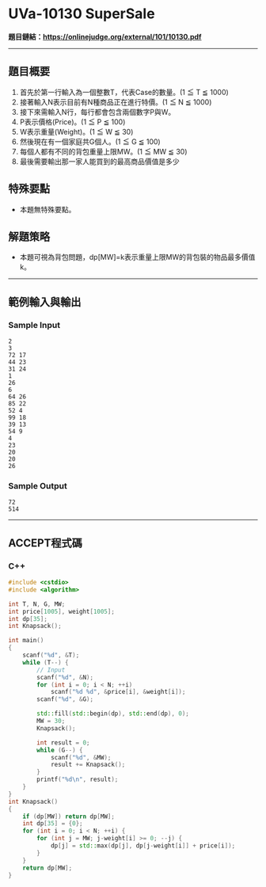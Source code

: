 # UVa-10130 SuperSale #

**題目鏈結：https://onlinejudge.org/external/101/10130.pdf**

---

## 題目概要 ##
1. 首先於第一行輸入為一個整數T，代表Case的數量。(1 ≦ T ≦ 1000)
2. 接著輸入N表示目前有N種商品正在進行特價。(1 ≦ N ≦ 1000)
3. 接下來需輸入N行，每行都會包含兩個數字P與W。
4. P表示價格(Price)。(1 ≦ P ≦ 100)
5. W表示重量(Weight)。(1 ≦ W ≦ 30)
6. 然後現在有一個家庭共G個人。(1 ≦ G ≦ 100)
7. 每個人都有不同的背包重量上限MW。(1 ≦ MW ≦ 30)
8. 最後需要輸出那一家人能買到的最高商品價值是多少

## 特殊要點 ##
* 本題無特殊要點。

## 解題策略 ##
* 本題可視為背包問題，dp[MW]=k表示重量上限MW的背包裝的物品最多價值k。

---

## 範例輸入與輸出 ##
### Sample Input ###
```
2
3
72 17
44 23
31 24
1
26
6
64 26
85 22
52 4
99 18
39 13
54 9
4
23
20
20
26
```
### Sample Output ###
```
72
514
```
---

## ACCEPT程式碼 ##

### C++ ###

```c++
#include <cstdio>
#include <algorithm>

int T, N, G, MW;
int price[1005], weight[1005];
int dp[35];
int Knapsack();

int main()
{
    scanf("%d", &T);
    while (T--) {
        // Input
        scanf("%d", &N);
        for (int i = 0; i < N; ++i)
            scanf("%d %d", &price[i], &weight[i]);
        scanf("%d", &G);

        std::fill(std::begin(dp), std::end(dp), 0);
        MW = 30;
        Knapsack();

        int result = 0;
        while (G--) {
            scanf("%d", &MW);
            result += Knapsack();
        }
        printf("%d\n", result);
    }
}
int Knapsack()
{
    if (dp[MW]) return dp[MW];
    int dp[35] = {0};
    for (int i = 0; i < N; ++i) {
        for (int j = MW; j-weight[i] >= 0; --j) {
            dp[j] = std::max(dp[j], dp[j-weight[i]] + price[i]);
        }
    }
    return dp[MW];
}
```
